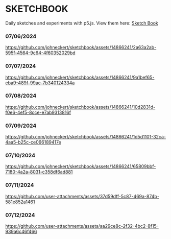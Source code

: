 # SKETCHBOOK

Daily sketches and experiments with p5.js.
View them here: [Sketch Book](https://johneckert.github.io/sketchbook/)

### 07/06/2024
https://github.com/johneckert/sketchbook/assets/14866241/2a63a2ab-595f-4564-9c64-4f60352029bd

### 07/07/2024
https://github.com/johneckert/sketchbook/assets/14866241/9a1bef65-eba9-489f-99ac-7b340124334a

### 07/08/2024
https://github.com/johneckert/sketchbook/assets/14866241/10d2831d-f0e6-4ef5-8cce-e7ab9313816f

### 07/09/2024
https://github.com/johneckert/sketchbook/assets/14866241/1d5d1101-32ca-4aa5-b25c-ce066189417e

### 07/10/2024
https://github.com/johneckert/sketchbook/assets/14866241/65809bbf-7180-4a2a-8031-c358df6ad881

### 07/11/2024
https://github.com/user-attachments/assets/37d59dff-5c87-469a-874b-581e852a1461

### 07/12/2024
https://github.com/user-attachments/assets/aa29ce8c-2f32-4bc2-8f15-939a6c46f466




